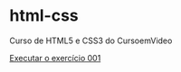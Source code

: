 # html-css
 Curso de HTML5 e CSS3 do CursoemVideo
 
 <a href="https://brunofridrich.github.io/html-css/exercicios/ex001/index.html">Executar o exercício 001</a>
